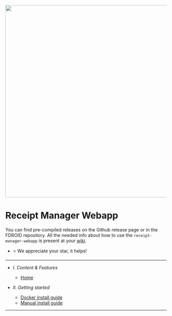 <p align="center">

  <img width=600 src="https://i.imgur.com/EPoolzW.png">

</p>

# Receipt Manager Webapp 
You can find pre-compiled releases on the Github release page or in the FDROID repository.
All the needed info about how to  use the `receipt-manager-webapp` is present at your [wiki](https://receipt-manager-webapp.readthedocs.io/en/latest/index.html).
* :star: We appreciate your star, it helps!

---

- *I. Content & Features*
  - [Home](https://receipt-manager-webapp.readthedocs.io/en/latest/)
  

- *II. Getting started*
  - [Docker install guide](https://receipt-manager-app.readthedocs.io/en/latest/installation#manuel-installation-guide.html)
  - [Manual install guide](https://github.com/ReceiptManager/receipt-parser-app/wiki/installation.html)
---